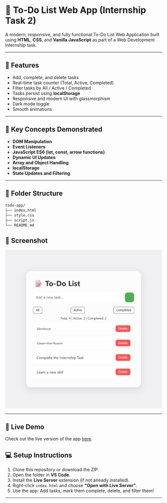 # 📝 To-Do List Web App (Internship Task 2)

A modern, responsive, and fully functional To-Do List Web Application built using **HTML**, **CSS**, and **Vanilla JavaScript** as part of a Web Development Internship task.

---

## 🚀 Features

- Add, complete, and delete tasks
- Real-time task counter (Total, Active, Completed)
- Filter tasks by All / Active / Completed
- Tasks persist using **localStorage**
- Responsive and modern UI with glassmorphism
- Dark mode toggle
- Smooth animations

---

## 🧠 Key Concepts Demonstrated

- **DOM Manipulation**
- **Event Listeners**
- **JavaScript ES6 (let, const, arrow functions)**
- **Dynamic UI Updates**
- **Array and Object Handling**
- **localStorage**
- **State Updates and Filtering**

---

## 📂 Folder Structure

```
todo-app/
├── index.html
├── style.css
├── script.js
└── README.md
```

## 📸 Screenshot

![To-Do App Screenshot](screenshot.png)

---

## 🚀 Live Demo

Check out the live version of the app [here](https://yourusername.github.io/To-Do-List-Web-App/).



## 💻 Setup Instructions

1. Clone this repository or download the ZIP.
2. Open the folder in **VS Code**.
3. Install the **Live Server** extension (if not already installed).
4. Right-click `index.html` and choose **"Open with Live Server"**.
5. Use the app: Add tasks, mark them complete, delete, and filter them!

---

